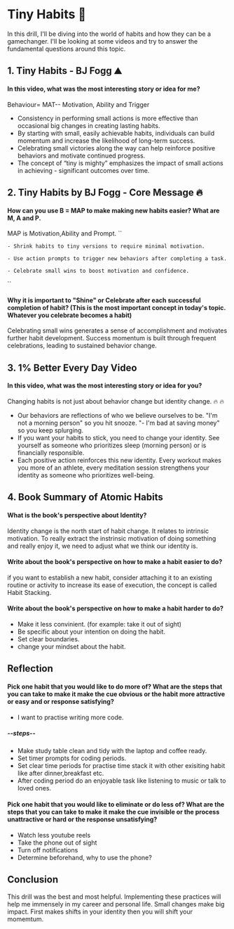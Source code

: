 # Tiny Habits :rocket:

In this drill, I'll be diving into the world of habits and how they can be a gamechanger. I'll be looking at some videos and try to answer the fundamental questions around this topic.

## 1. Tiny Habits - BJ Fogg :mountain:

#### In this video, what was the most interesting story or idea for me?

Behaviour= MAT-- Motivation, Ability and Trigger

- Consistency in performing small actions is more effective than occasional big changes in creating lasting habits.
- By starting with small, easily achievable habits, individuals can build momentum and increase the likelihood of long-term success.
- Celebrating small victories along the way can help reinforce positive behaviors and motivate continued progress.
- The concept of “tiny is mighty” emphasizes the impact of small actions in achieving - significant outcomes over time.

## 2. Tiny Habits by BJ Fogg - Core Message :fire:

#### How can you use B = MAP to make making new habits easier? What are M, A and P.

MAP is Motivation,Ability and Prompt.
``

    - Shrink habits to tiny versions to require minimal motivation.

    - Use action prompts to trigger new behaviors after completing a task.

    - Celebrate small wins to boost motivation and confidence.

``

####  Why it is important to "Shine" or Celebrate after each successful completion of habit? (This is the most important concept in today's topic. Whatever you celebrate becomes a habit)

Celebrating small wins generates a sense of accomplishment and motivates further habit development. Success momentum is built through frequent celebrations, leading to sustained behavior change. 

## 3. 1% Better Every Day Video
#### In this video, what was the most interesting story or idea for you?
Changing habits is not just about behavior change but identity change. :fire: :fire:

- Our behaviors are reflections of who we believe ourselves to be. "I'm not a morning person" so you hit snooze.
"- I'm bad at saving money" so you keep splurging.
- If you want your habits to stick, you need to change your identity. See yourself as someone who prioritizes sleep (morning person) or is financially responsible.
- Each positive action reinforces this new identity. Every workout makes you more of an athlete, every meditation session strengthens your identity as someone who prioritizes well-being.

## 4. Book Summary of Atomic Habits

#### What is the book's perspective about Identity?

Identity change is the north start of habit change. It relates to intrinsic motivation. To really extract the instrinsic motivation of doing something and really enjoy it, we need to adjust what we think our identity is.

#### Write about the book's perspective on how to make a habit easier to do?

if you want to establish a new habit, consider attaching it to an existing routine or activity to increase its ease of execution, the concept is called Habit Stacking.

#### Write about the book's perspective on how to make a habit harder to do?

- Make it less convinient. (for example: take it out of sight)
- Be specific about your intention on doing the habit. 
- Set clear boundaries.
- change your mindset about the habit.
## Reflection

#### Pick one habit that you would like to do more of? What are the steps that you can take to make it make the cue obvious or the habit more attractive or easy and or response satisfying?
- I want to practise writing more code.
##### --steps--
- Make study table clean and tidy with the laptop and coffee ready.
- Set timer prompts for coding periods.
- Set clear time periods for practise time stack it with other exisiting habit like after dinner,breakfast etc.
- After coding period do an enjoyable task like listening to music or talk to loved ones.

#### Pick one habit that you would like to eliminate or do less of? What are the steps that you can take to make it make the cue invisible or the process unattractive or hard or the response unsatisfying?
- Watch less youtube reels
- Take the phone out of sight
- Turn off notifications
- Determine beforehand, why to use the phone?

## Conclusion
This drill was the best and most helpful. Implementing these practices will help me immensely in my career and personal life. Small changes make big impact. First makes shifts in your identity then you will shift your momemtum.
